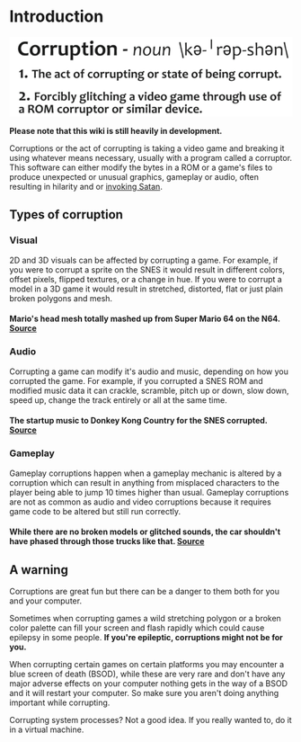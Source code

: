 # Introduction

![](.gitbook/assets/corruption-definition%20%281%29.png)

**Please note that this wiki is still heavily in development.**

Corruptions or the act of corrupting is taking a video game and breaking it using whatever means necessary, usually with a program called a corruptor. This software can either modify the bytes in a ROM or a game's files to produce unexpected or unusual graphics, gameplay or audio, often resulting in hilarity and or [invoking Satan](https://youtu.be/1YCfk1FZ7I8?t=2m11s).

## Types of corruption

### Visual

2D and 3D visuals can be affected by corrupting a game. For example, if you were to corrupt a sprite on the SNES it would result in different colors, offset pixels, flipped textures, or a change in hue. If you were to corrupt a model in a 3D game it would result in stretched, distorted, flat or just plain broken polygons and mesh.

#### Mario's head mesh totally mashed up from Super Mario 64 on the N64. [Source](https://www.youtube.com/watch?v=OvNDcVRlyYk)

### Audio

Corrupting a game can modify it's audio and music, depending on how you corrupted the game. For example, if you corrupted a SNES ROM and modified music data it can crackle, scramble, pitch up or down, slow down, speed up, change the track entirely or all at the same time.

#### The startup music to Donkey Kong Country for the SNES corrupted. [Source](https://www.youtube.com/watch?v=W545DP8CmWQ)

### Gameplay

Gameplay corruptions happen when a gameplay mechanic is altered by a corruption which can result in anything from misplaced characters to the player being able to jump 10 times higher than usual. Gameplay corruptions are not as common as audio and video corruptions because it requires game code to be altered but still run correctly.

#### While there are no broken models or glitched sounds, the car shouldn't have phased through those trucks like that. [Source](https://www.youtube.com/watch?v=79PZR8-I6MM)

## A warning

Corruptions are great fun but there can be a danger to them both for you and your computer.

Sometimes when corrupting games a wild stretching polygon or a broken color palette can fill your screen and flash rapidly which could cause epilepsy in some people. **If you're epileptic, corruptions might not be for you.**

When corrupting certain games on certain platforms you may encounter a blue screen of death \(BSOD\), while these are very rare and don't have any major adverse effects on your computer nothing gets in the way of a BSOD and it will restart your computer. So make sure you aren't doing anything important while corrupting.

Corrupting system processes? Not a good idea. If you really wanted to, do it in a virtual machine.

